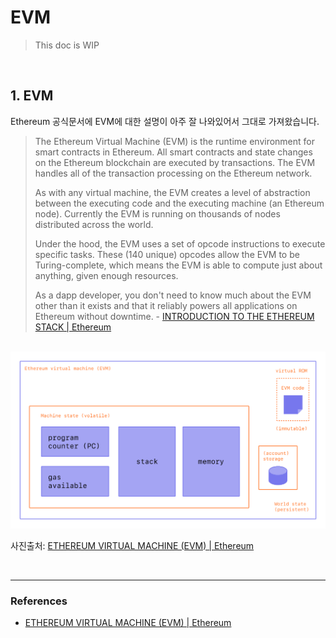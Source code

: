 # EVM

> This doc is WIP

<br>

## 1. EVM

Ethereum 공식문서에 EVM에 대한 설명이 아주 잘 나와있어서 그대로 가져왔습니다.

> The Ethereum Virtual Machine (EVM) is the runtime environment for smart contracts in Ethereum. All smart contracts and state changes on the Ethereum blockchain are executed by transactions. The EVM handles all of the transaction processing on the Ethereum network.
>
> As with any virtual machine, the EVM creates a level of abstraction between the executing code and the executing machine (an Ethereum node). Currently the EVM is running on thousands of nodes distributed across the world.
>
> Under the hood, the EVM uses a set of opcode instructions to execute specific tasks. These (140 unique) opcodes allow the EVM to be Turing-complete, which means the EVM is able to compute just about anything, given enough resources.
>
> As a dapp developer, you don't need to know much about the EVM other than it exists and that it reliably powers all applications on Ethereum without downtime. - [INTRODUCTION TO THE ETHEREUM STACK | Ethereum](https://ethereum.org/en/developers/docs/ethereum-stack/#ethereum-virtual-machine)

<br>

<img src="./evm.png" width="622" />

사진출처: [ETHEREUM VIRTUAL MACHINE (EVM) | Ethereum](https://ethereum.org/en/developers/docs/evm/)

<br>

---

### References

- [ETHEREUM VIRTUAL MACHINE (EVM) | Ethereum](https://ethereum.org/en/developers/docs/evm/)